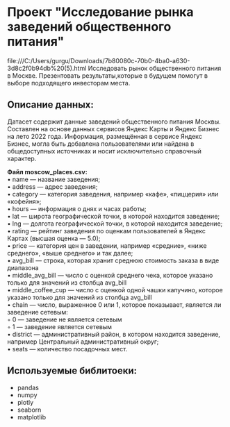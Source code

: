 # Проект "Исследование рынка заведений общественного питания"
file:///C:/Users/gurgu/Downloads/7b80080c-70b0-4ba0-a630-3d8c2f0b94db%20(5).html
Исследовать рынок общественного питания в Москве.
Презентовать результаты,которые в будущем помогут в выборе подходящего инвесторам места.

## Описание данных:
Датасет содержит данные заведений общественного питания Москвы. \
Составлен на основе данных сервисов Яндекс Карты и Яндекс Бизнес на лето 2022 года. Информация, размещённая в сервисе Яндекс Бизнес, могла быть добавлена пользователями или найдена в общедоступных источниках и носит исключительно справочный характер.

**Файл moscow_places.csv:**\
• name — название заведения;\
• address — адрес заведения;\
• category — категория заведения, например «кафе», «пиццерия» или «кофейня»;\
• hours — информация о днях и часах работы;\
• lat — широта географической точки, в которой находится заведение;\
• lng — долгота географической точки, в которой находится заведение;\
• rating — рейтинг заведения по оценкам пользователей в Яндекс Картах (высшая оценка — 5.0);\
• price — категория цен в заведении, например «средние», «ниже среднего», «выше среднего» и так далее;\
• avg_bill — строка, которая хранит среднюю стоимость заказа в виде диапазона\
• middle_avg_bill — число с оценкой среднего чека, которое указано только для значений из столбца avg_bill\
• middle_coffee_cup — число с оценкой одной чашки капучино, которое указано только для значений из столбца avg_bill\
• chain — число, выраженное 0 или 1, которое показывает, является ли заведение сетевым:\
◦ 0 — заведение не является сетевым\
◦ 1 — заведение является сетевым\
• district — административный район, в котором находится заведение, например Центральный административный округ;\
• seats — количество посадочных мест.
## Используемые библитоеки:
- pandas
- numpy
- plotly
- seaborn
- matplotlib

